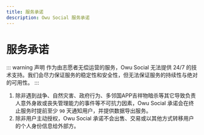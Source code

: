 ```yaml
---
title: 服务承诺
description: Owu Social 服务承诺
---
```


# 服务承诺

::: warning 声明
作为由志愿者无偿运营的服务，Owu Social 无法提供 24/7 的技术支持。我们会尽力保证服务的稳定性和安全性，但无法保证服务的持续性与绝对的可用性。
:::

1. 除非遇到战争、自然灾害、政府行为、多邻国APP吉祥物暗杀等其它导致负责人意外身故或丧失管理能力的事件等不可抗力因素，Owu Social 承诺会在终止服务时提前至少 `90` 天通知用户，并提供数据导出服务。
2. 除非用户主动授权，Owu Social 承诺不会出售、交易或以其他方式转移用户的个人身份信息给外部方。
